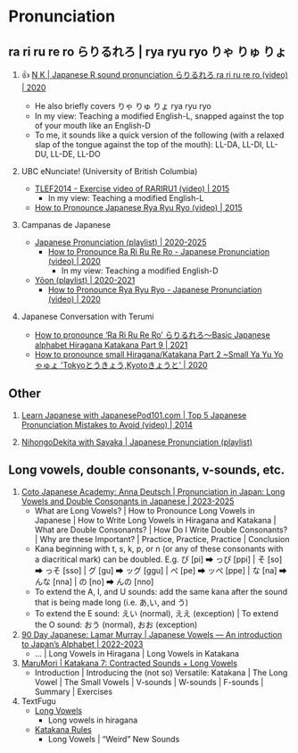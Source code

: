 # Pronunciation

## ra ri ru re ro らりるれろ | rya ryu ryo りゃ りゅ りょ

1. :thumbsup: [N K | Japanese R sound pronunciation らりるれろ ra ri ru re ro (video) | 2020](https://www.youtube.com/watch?v=JhfdPmHHdAs)
   - He also briefly covers りゃ りゅ りょ rya ryu ryo
   - In my view: Teaching a modified English-L, snapped against the top of your mouth like an English-D
   - To me, it sounds like a quick version of the following (with a relaxed slap of the tongue against the top of the mouth):
     LL-DA, LL-DI, LL-DU, LL-DE, LL-DO

1. UBC eNunciate! (University of British Columbia)
   - [TLEF2014 - Exercise video of RARIRU1 (video) | 2015](https://www.youtube.com/watch?v=KOA1Z2ihTFM)
     * In my view: Teaching a modified English-L
   - [How to Pronounce Japanese Rya Ryu Ryo (video) | 2015](https://www.youtube.com/watch?v=yO1WMcSCb2g)

1. Campanas de Japanese
   - [Japanese Pronunciation (playlist) | 2020-2025](https://www.youtube.com/playlist?list=PLGos75KF4PaQWko1d_WJEVSmH71QFaTa8)
     * [How to Pronounce Ra Ri Ru Re Ro - Japanese Pronunciation (video) | 2020](https://www.youtube.com/watch?v=hpRArmZxfFM)
       + In my view: Teaching a modified English-D
   - [Yōon (playlist) | 2020-2021](https://www.youtube.com/playlist?list=PLGos75KF4PaTK43eEujb8L3pqsvCAMra5)
     * [How to Pronounce Rya Ryu Ryo - Japanese Pronunciation (video) | 2020](https://www.youtube.com/watch?v=KzLDkDcHnB4)

1. Japanese Conversation with Terumi
   - [How to pronounce ‘Ra Ri Ru Re Ro’ らりるれろ〜Basic Japanese alphabet Hiragana Katakana Part 9 | 2021](https://www.youtube.com/watch?v=aowIKwzkeyY)
   - [How to pronounce small Hiragana/Katakana Part 2 ~Small Ya Yu Yo ゃゅょ 'Tokyoとうきょう,Kyotoきょうと' | 2020](https://www.youtube.com/watch?v=I8ZfGhOM9Go&t=17m56s)


## Other

1. [Learn Japanese with JapanesePod101.com | Top 5 Japanese Pronunciation Mistakes to Avoid (video) | 2014](https://www.youtube.com/watch?v=QU34Rw-hF64)

1. [NihongoDekita with Sayaka | Japanese Pronunciation (playlist)](https://www.youtube.com/playlist?list=PLw0vy_XSt5QqpFIie_XuAUusD6vOU8mlu)


## Long vowels, double consonants, v-sounds, etc.

1. [Coto Japanese Academy: Anna Deutsch | Pronunciation in Japan: Long Vowels and Double Consonants in Japanese | 2023-2025](https://cotoacademy.com/pronunciation-in-japan-long-vowels-and-double-consonants-in-japanese/)
   - What are Long Vowels? | How to Pronounce Long Vowels in Japanese | How to Write Long Vowels in Hiragana and Katakana | What are Double Consonants? |
     How Do I Write Double Consonants? | Why are these Important? | Practice, Practice, Practice | Conclusion
   - Kana beginning with t, s, k, p, or n (or any of these consonants with a diacritical mark) can be doubled.
     E.g. ぴ [pi] ⮕ っぴ [ppi] | そ [so] ⮕ っそ [sso] | グ [gu] ⮕ ッグ [ggu] | ぺ [pe] ⮕ ッぺ [ppe] | な [na] ⮕ んな [nna] | の [no] ⮕ んの [nno]
   - To extend the A, I, and U sounds:  add the same kana after the sound that is being made long (i.e. あ,い, and う)
   - To extend the E sound: えい (normal), ええ (exception) | To extend the O sound: おう (normal), おお (exception)
1. [90 Day Japanese: Lamar Murray | Japanese Vowels — An introduction to Japan’s Alphabet | 2022-2023](https://90dayjapanese.com/japanese-vowels/)
   - ... | Long Vowels in Hiragana | Long Vowels in Katakana
1. [MaruMori | Katakana 7: Contracted Sounds + Long Vowels](https://marumori.io/adventure/introduction/grammar-lesson/31866006)
   - Introduction | Introducing the (not so) Versatile: Katakana | The Long Vowel | The Small Vowels |
     V-sounds | W-sounds | F-sounds | Summary | Exercises
1. TextFugu
   - [Long Vowels](http://www.textfugu.com/season-1/reading-writing-memorizing-hiragana/4-7/)
     * Long vowels in hiragana
   - [Katakana Rules](http://www.textfugu.com/season-3/learn-katakana/2-3/)
     * Long Vowels | “Weird” New Sounds

